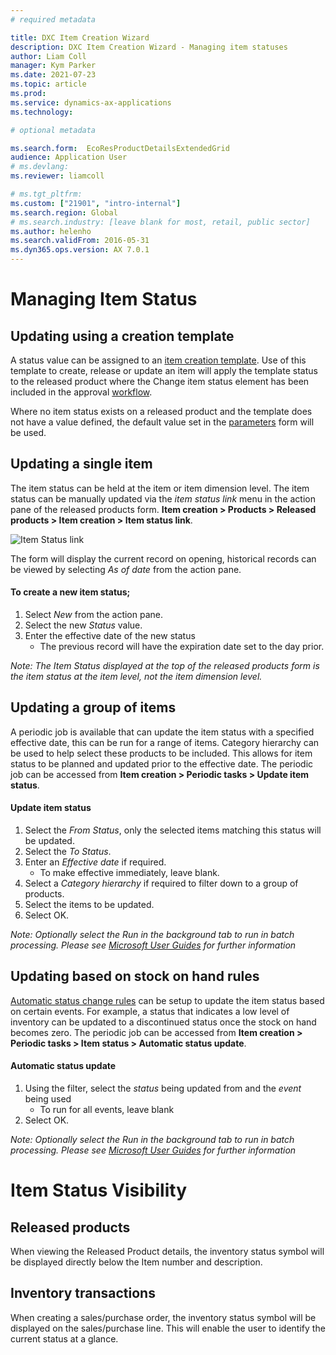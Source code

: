 ```yaml
---
# required metadata

title: DXC Item Creation Wizard
description: DXC Item Creation Wizard - Managing item statuses  
author: Liam Coll
manager: Kym Parker
ms.date: 2021-07-23
ms.topic: article
ms.prod: 
ms.service: dynamics-ax-applications
ms.technology: 

# optional metadata

ms.search.form:  EcoResProductDetailsExtendedGrid
audience: Application User
# ms.devlang: 
ms.reviewer: liamcoll

# ms.tgt_pltfrm: 
ms.custom: ["21901", "intro-internal"]
ms.search.region: Global
# ms.search.industry: [leave blank for most, retail, public sector]
ms.author: helenho
ms.search.validFrom: 2016-05-31
ms.dyn365.ops.version: AX 7.0.1
---
```


#	Managing Item Status

## Updating using a creation template

A status value can be assigned to an [item creation template](../SETUP/ITEM-CREATION/Item-creation-templates.md). Use of this template to create, release or update an item will apply the template status to the released product where the Change item status element has been included in the approval [workflow](../SETUP/Item-creation-workflows.md).

Where no item status exists on a released product and the template does not have a value defined, the default value set in the [parameters](../SETUP/Item-creation-parameters.md) form will be used.

## Updating a single item

The item status can be held at the item or item dimension level. The item status can be manually updated via the *item status link* menu in the action pane of the released products form. **Item creation > Products > Released products > Item creation > Item status link**.

![Item Status link](IMAGES/Override_print_destination.png)

The form will display the current record on opening, historical records can be viewed by selecting *As of date* from the action pane.  

#### To create a new item status;
1. Select *New* from the action pane.
2. Select the new *Status* value.
3. Enter the effective date of the new status
    * The previous record will have the expiration date set to the day prior.

*Note: The Item Status displayed at the top of the released products form is the item status at the item level, not the item dimension level.*

## Updating a group of items

A periodic job is available that can update the item status with a specified effective date, this can be run for a range of items. Category hierarchy can be used to help select these products to be included. This allows for item status to be planned and updated prior to the effective date. The periodic job can be accessed from **Item creation > Periodic tasks > Update item status**.

#### Update item status
1.	Select the *From Status*, only the selected items matching this status will be updated.
2.	Select the *To Status*.
3.	Enter an *Effective date* if required.  
    * To make effective immediately, leave blank.
4.	Select a *Category hierarchy* if required to filter down to a group of products.
5.	Select the items to be updated. 
6.	Select OK.

*Note: Optionally select the Run in the background tab to run in batch processing. Please see [Microsoft User Guides](https://docs.microsoft.com/en-us/dynamics365/fin-ops-core/dev-itpro/sysadmin/batch-processing-overview) for further information*

## Updating based on stock on hand rules

[Automatic status change rules](../SETUP/ITEM-SETUP/Automatic-status-change-rules.md) can be setup to update the item status based on certain events. For example, a status that indicates a low level of inventory can be updated to a discontinued status once the stock on hand becomes zero. The periodic job can be accessed from **Item creation > Periodic tasks > Item status > Automatic status update**.

#### Automatic status update
1.	Using the filter, select the *status* being updated from and the *event* being used
    * To run for all events, leave blank
2.	Select OK.

*Note: Optionally select the Run in the background tab to run in batch processing. Please see [Microsoft User Guides](https://docs.microsoft.com/en-us/dynamics365/fin-ops-core/dev-itpro/sysadmin/batch-processing-overview) for further information*

#	Item Status Visibility

## Released products
When viewing the Released Product details, the inventory status symbol will be displayed directly below the Item number and description.

## Inventory transactions
When creating a sales/purchase order, the inventory status symbol will be displayed on the sales/purchase line. This will enable the user to identify the current status at a glance.
